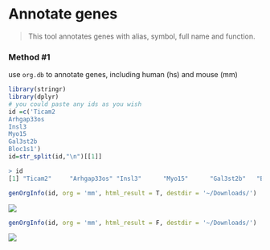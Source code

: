 # Annotate genes 

> This tool annotates genes with alias, symbol, full name and function.

### Method #1

use `org.db`  to annotate genes, including human (hs) and mouse (mm)

```R
library(stringr)
library(dplyr)
# you could paste any ids as you wish
id =c('Ticam2
Arhgap33os
Insl3
Myo15
Gal3st2b
Bloc1s1') 
id=str_split(id,"\n")[[1]]

> id
[1] "Ticam2"     "Arhgap33os" "Insl3"      "Myo15"      "Gal3st2b"   "Bloc1s1" 

genOrgInfo(id, org = 'mm', html_result = T, destdir = '~/Downloads/')
```

![](https://jieandze1314-1255603621.cos.ap-guangzhou.myqcloud.com/blog/2021-06-15-120520.png)

```R
genOrgInfo(id, org = 'mm', html_result = F, destdir = '~/Downloads/')
```

![](https://jieandze1314-1255603621.cos.ap-guangzhou.myqcloud.com/blog/2021-06-15-120658.png)

